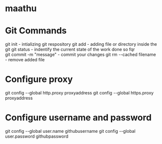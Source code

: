 # maathu
Git Commands
============

git init - intializing git respository
git add - adding file or directory inside the git 
git status - indentify the current state of the work done so fqr  
git commit -m "message" - commit your changes 
git rm --cached filename - remove added file

Configure proxy
===============

git config --global http.proxy proxyaddress
git config --global https.proxy proxyaddress

Configure username and password
================================

git config --global user.name githubusername
git config --global user.password githubpassword